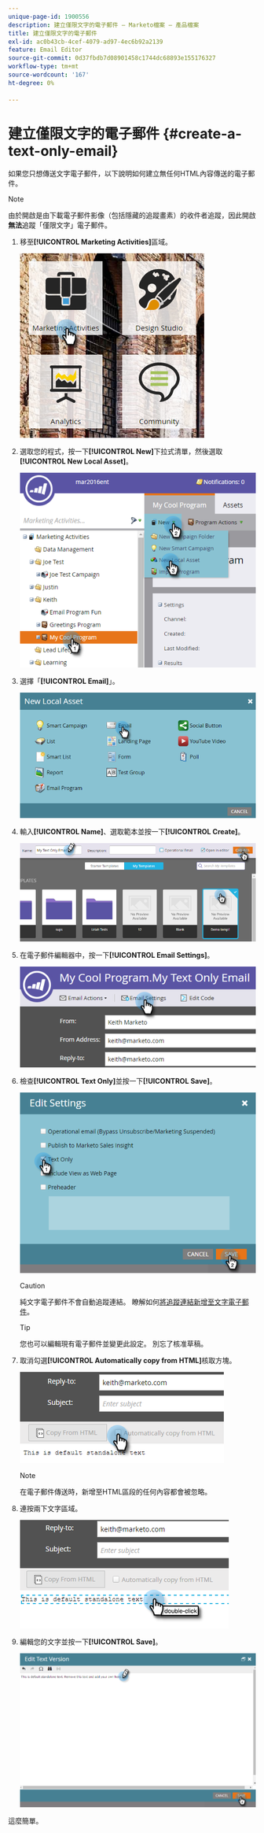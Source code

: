 ```yaml
---
unique-page-id: 1900556
description: 建立僅限文字的電子郵件 — Marketo檔案 — 產品檔案
title: 建立僅限文字的電子郵件
exl-id: ac0b43cb-4cef-4079-ad97-4ec6b92a2139
feature: Email Editor
source-git-commit: 0d37fbdb7d08901458c1744dc68893e155176327
workflow-type: tm+mt
source-wordcount: '167'
ht-degree: 0%

---
```


# 建立僅限文字的電子郵件 {#create-a-text-only-email}

如果您只想傳送文字電子郵件，以下說明如何建立無任何HTML內容傳送的電子郵件。

>[!NOTE]
>
>由於開啟是由下載電子郵件影像（包括隱藏的追蹤畫素）的收件者追蹤，因此開啟&#x200B;**無法**&#x200B;追蹤「僅限文字」電子郵件。

1. 移至&#x200B;**[!UICONTROL Marketing Activities]**&#x200B;區域。

   ![](assets/one-1.png)

1. 選取您的程式，按一下&#x200B;**[!UICONTROL New]**&#x200B;下拉式清單，然後選取&#x200B;**[!UICONTROL New Local Asset]**。

   ![](assets/two-1.png)

1. 選擇「**[!UICONTROL Email]**」。

   ![](assets/three-1.png)

1. 輸入&#x200B;**[!UICONTROL Name]**、選取範本並按一下&#x200B;**[!UICONTROL Create]**。

   ![](assets/four-1.png)

1. 在電子郵件編輯器中，按一下&#x200B;**[!UICONTROL Email Settings]**。

   ![](assets/five.png)

1. 檢查&#x200B;**[!UICONTROL Text Only]**&#x200B;並按一下&#x200B;**[!UICONTROL Save]**。

   ![](assets/six.png)

   >[!CAUTION]
   >
   >純文字電子郵件不會自動追蹤連結。 瞭解如何[將追蹤連結新增至文字電子郵件](/help/marketo/product-docs/email-marketing/general/functions-in-the-editor/add-tracked-links-to-a-text-email.md)。

   >[!TIP]
   >
   >您也可以編輯現有電子郵件並變更此設定。 別忘了核准草稿。

1. 取消勾選&#x200B;**[!UICONTROL Automatically copy from HTML]**&#x200B;核取方塊。

   ![](assets/seven.png)

   >[!NOTE]
   >
   >在電子郵件傳送時，新增至HTML區段的任何內容都會被忽略。

1. 連按兩下文字區域。

   ![](assets/eight.png)

1. 編輯您的文字並按一下&#x200B;**[!UICONTROL Save]**。

   ![](assets/nine.png)

這麼簡單。

